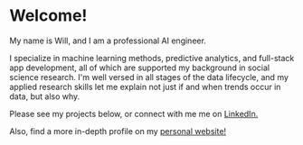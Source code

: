 # Welcome!

My name is Will, and I am a professional AI engineer.

I specialize in machine learning methods, predictive analytics, and full-stack app development, all of which are supported my background in social science research. I'm well versed in all stages of the data lifecycle, and my applied research skills let me explain not just if and when trends occur in data, but also why.

Please see my projects below, or connect with me me on [LinkedIn.](www.linkedin.com/in/william-de-melo-240a151a1)

Also, find a more in-depth profile on my [personal website!](https://willdemelo.github.io)
